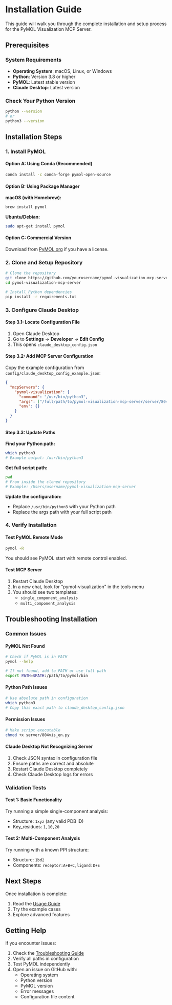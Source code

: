 # Installation Guide

This guide will walk you through the complete installation and setup process for the PyMOL Visualization MCP Server.

## Prerequisites

### System Requirements
- **Operating System**: macOS, Linux, or Windows
- **Python**: Version 3.8 or higher
- **PyMOL**: Latest stable version
- **Claude Desktop**: Latest version

### Check Your Python Version
```bash
python --version
# or
python3 --version
```

## Installation Steps

### 1. Install PyMOL

#### Option A: Using Conda (Recommended)
```bash
conda install -c conda-forge pymol-open-source
```

#### Option B: Using Package Manager

**macOS (with Homebrew):**
```bash
brew install pymol
```

**Ubuntu/Debian:**
```bash
sudo apt-get install pymol
```

#### Option C: Commercial Version
Download from [PyMOL.org](https://pymol.org/) if you have a license.

### 2. Clone and Setup Repository

```bash
# Clone the repository
git clone https://github.com/yourusername/pymol-visualization-mcp-server.git
cd pymol-visualization-mcp-server

# Install Python dependencies
pip install -r requirements.txt
```

### 3. Configure Claude Desktop

#### Step 3.1: Locate Configuration File
1. Open Claude Desktop
2. Go to **Settings** → **Developer** → **Edit Config**
3. This opens `claude_desktop_config.json`

#### Step 3.2: Add MCP Server Configuration

Copy the example configuration from `config/claude_desktop_config_example.json`:

```json
{
  "mcpServers": {
    "pymol-visualization": {
      "command": "/usr/bin/python3",
      "args": ["/full/path/to/pymol-visualization-mcp-server/server/804vis_en.py"],
      "env": {}
    }
  }
}
```

#### Step 3.3: Update Paths

**Find your Python path:**
```bash
which python3
# Example output: /usr/bin/python3
```

**Get full script path:**
```bash
pwd
# From inside the cloned repository
# Example: /Users/username/pymol-visualization-mcp-server
```

**Update the configuration:**
- Replace `/usr/bin/python3` with your Python path
- Replace the args path with your full script path

### 4. Verify Installation

#### Test PyMOL Remote Mode
```bash
pymol -R
```
You should see PyMOL start with remote control enabled.

#### Test MCP Server
1. Restart Claude Desktop
2. In a new chat, look for "pymol-visualization" in the tools menu
3. You should see two templates:
   - `single_component_analysis`
   - `multi_component_analysis`

## Troubleshooting Installation

### Common Issues

#### PyMOL Not Found
```bash
# Check if PyMOL is in PATH
pymol --help

# If not found, add to PATH or use full path
export PATH=$PATH:/path/to/pymol/bin
```

#### Python Path Issues
```bash
# Use absolute path in configuration
which python3
# Copy this exact path to claude_desktop_config.json
```

#### Permission Issues
```bash
# Make script executable
chmod +x server/804vis_en.py
```

#### Claude Desktop Not Recognizing Server
1. Check JSON syntax in configuration file
2. Ensure paths are correct and absolute
3. Restart Claude Desktop completely
4. Check Claude Desktop logs for errors

### Validation Tests

#### Test 1: Basic Functionality
Try running a simple single-component analysis:
- Structure: `1xyz` (any valid PDB ID)
- Key_residues: `1,10,20`

#### Test 2: Multi-Component Analysis
Try running with a known PPI structure:
- Structure: `1bd2`
- Components: `receptor:A+B+C,ligand:D+E`

## Next Steps

Once installation is complete:
1. Read the [Usage Guide](usage.md)
2. Try the example cases
3. Explore advanced features

## Getting Help

If you encounter issues:
1. Check the [Troubleshooting Guide](troubleshooting.md)
2. Verify all paths in configuration
3. Test PyMOL independently
4. Open an issue on GitHub with:
   - Operating system
   - Python version
   - PyMOL version
   - Error messages
   - Configuration file content
